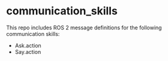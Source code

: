 # communication_skills

This repo includes ROS 2 message definitions for the following communication skills:

- Ask.action
- Say.action

